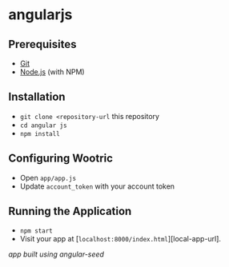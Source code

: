 # angularjs

## Prerequisites
* [Git](https://git-scm.com/)
* [Node.js](https://nodejs.org/) (with NPM)

## Installation
* `git clone <repository-url` this repository
* `cd angular js`
* `npm install`

## Configuring Wootric
* Open `app/app.js`
* Update `account_token` with your account token

## Running the Application
* `npm start`
* Visit your app at [`localhost:8000/index.html`][local-app-url].

*app built using angular-seed*
